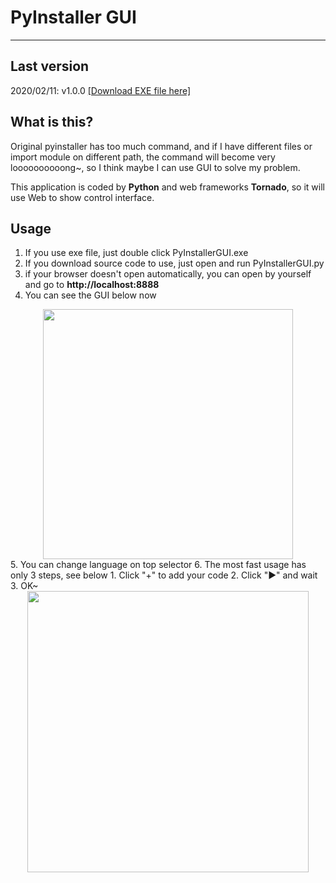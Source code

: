 # PyInstaller GUI
---

## Last version
2020/02/11: v1.0.0 [[Download EXE file here]](https://triplec-light.000webhostapp.com/PyInstallerGUI/download.html)

## What is this?
Original pyinstaller has too much command, and if I have different files or import module on different path, the command will become very loooooooooong~, so I think maybe I can use GUI to solve my problem.

This application is coded by **Python** and web frameworks **Tornado**, so it will use Web to show control interface.

## Usage
1. If you use exe file, just double click PyInstallerGUI.exe
2. If you download source code to use, just open and run PyInstallerGUI.py
3. if your browser doesn't open automatically, you can open by yourself and go to **http://localhost:8888**
4. You can see the GUI below now
<center><img src="https://triplec-light.000webhostapp.com/PyInstallerGUI/01.jpg" width=400></center>
5. You can change language on top selector
6. The most fast usage has only 3 steps, see below
 1. Click "+" to add your code
 2. Click "&#9658" and wait
 3. OK~
<center><img src="https://triplec-light.000webhostapp.com/wp-content/uploads/2020/02/image.png" width=450></center>
